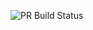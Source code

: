 ﻿![PR Build Status](https://github.com/Edris9/-vning_OOP.git/actions/workflows/pull_request_check.yml/badge.svg)